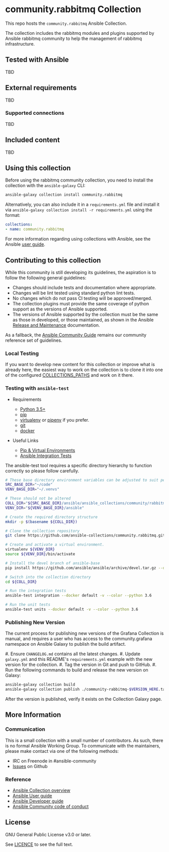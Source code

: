 # community.rabbitmq Collection
<!-- Add CI and code coverage badges here. -->
<!-- Describe the collection and why a user would want to use it. What does the collection do? -->

This repo hosts the `community.rabbitmq` Ansible Collection.

The collection includes the rabbitmq modules and plugins supported by Ansible
rabbitmq community to help the management of rabbitmq infrastructure.

## Tested with Ansible
<!-- List the versions of Ansible the collection has been tested with. Must match what is in galaxy.yml. -->
TBD

## External requirements
<!-- List any external resources the collection depends on, for example minimum versions of an OS, libraries, or utilities. Do not list other Ansible collections here. -->
TBD

### Supported connections
<!-- Optional. If your collection supports only specific connection types (such as HTTPAPI, netconf, or others), list them here. -->
TBD

## Included content
<!-- Galaxy will eventually list the module docs within the UI, but until that is ready, you may need to either describe your plugins etc here, or point to an external docsite to cover that information. -->
TBD

## Using this collection
<!--Include some quick examples that cover the most common use cases for your collection content. -->

Before using the rabbitmq community collection, you need to install the
collection with the `ansible-galaxy` CLI:

```bash
ansible-galaxy collection install community.rabbitmq
```

Alternatively, you can also include it in a `requirements.yml` file and
install it via `ansible-galaxy collection install -r requirements.yml` using
the format:

```yaml
collections:
- name: community.rabbitmq
```

For more information regarding using collections with Ansible, see the Ansible
[user guide][3].

[3]: https://docs.ansible.com/ansible/latest/user_guide/collections_using.html

## Contributing to this collection
<!--Describe how the community can contribute to your collection. At a minimum, include how and where users can create issues to report problems or request features for this collection.  List contribution requirements, including preferred workflows and necessary testing, so you can benefit from community PRs. -->

While this community is still developing its guidelines, the aspiration is to
follow the following general guidelines:

- Changes should include tests and documentation where appropriate.
- Changes will be lint tested using standard python lint tests.
- No changes which do not pass CI testing will be approved/merged.
- The collection plugins must provide the same coverage of python support as
  the versions of Ansible supported.
- The versions of Ansible supported by the collection must be the same as
  those in developed, or those maintained, as shown in the Ansible [Release
  and Maintenance][4] documentation.

[4]: https://docs.ansible.com/ansible/latest/reference_appendices/release_and_maintenance.html

As a fallback, the [Ansible Community Guide][5] remains our community
reference set of guidelines.

[5]: https://docs.ansible.com/ansible/latest/community/index.html

### Local Testing

If you want to develop new content for this collection or improve what is
already here, the easiest way to work on the collection is to clone it into
one of the configured [COLLECTIONS_PATHS][2] and work on it there.

[2]:  https://docs.ansible.com/ansible/latest/reference_appendices/config.html#collections-paths

### Testing with `ansible-test`

* Requirements
  * [Python 3.5+](https://www.python.org/)
  * [pip](https://pypi.org/project/pip/)
  * [virtualenv](https://virtualenv.pypa.io/en/latest/) or [pipenv](https://pypi.org/project/pipenv/) if you prefer.
  * [git](https://git-scm.com/)
  * [docker](https://www.docker.com/)

* Useful Links
  * [Pip & Virtual Environments](https://docs.python-guide.org/dev/virtualenvs/)
  * [Ansible Integration Tests](https://docs.ansible.com/ansible/latest/dev_guide/testing_integration.html)

The ansible-test tool requires a specific directory hierarchy to function correctly so please follow carefully.

```bash
# These base directory environment variables can be adjusted to suit personal preferences
SRC_BASE_DIR="~/code"
VENV_BASE_DIR="~/.venvs"

# These should not be altered
COLL_DIR="${SRC_BASE_DIR}/ansible/ansible_collections/community/rabbitmq"
VENV_DIR="${VENV_BASE_DIR}/ansible"

# Create the required directory structure
mkdir -p $(basename ${COLL_DIR})

# Clone the collection repository
git clone https://github.com/ansible-collections/community.rabbitmq.git ${COLL_DIR}

# Create and activate a virtual environment.
virtualenv ${VENV_DIR}
source ${VENV_DIR}/bin/activate

# Install the devel branch of ansible-base
pip install https://github.com/ansible/ansible/archive/devel.tar.gz --disable-pip-version-check

# Switch into the collection directory
cd ${COLL_DIR}

# Run the integration tests
ansible-test integration --docker default -v --color --python 3.6

# Run the unit tests
ansible-test units --docker default -v --color --python 3.6
```

### Publishing New Version

The current process for publishing new versions of the Grafana Collection is
manual, and requires a user who has access to the community.grafana namespace
on Ansible Galaxy to publish the build artifact.

#. Ensure ``CHANGELOG.md`` contains all the latest changes.
#. Update ``galaxy.yml`` and this README's ``requirements.yml`` example with
   the new version for the collection.
#. Tag the version in Git and push to GitHub.
#. Run the following commands to build and release the new version on Galaxy:

```bash
ansible-galaxy collection build
ansible-galaxy collection publish ./community-rabbitmq-$VERSION_HERE.tar.gz
```

After the version is published, verify it exists on the Collection Galaxy page.

## More Information
<!-- List out where the user can find additional information, such as working group meeting times, slack/IRC channels, or documentation for the product this collection automates. -->

### Communication

This is a small collection with a small number of contributors. As such, there
is no formal Ansible Working Group. To communicate with the maintainers, please
make contact via one of the following methods:

- IRC on Freenode in #ansible-community
- [Issues](https://github.com/ansible-collections/rabbitmq/issues) on Github

### Reference

- [Ansible Collection overview](https://github.com/ansible-collections/overview)
- [Ansible User guide](https://docs.ansible.com/ansible/latest/user_guide/index.html)
- [Ansible Developer guide](https://docs.ansible.com/ansible/latest/dev_guide/index.html)
- [Ansible Community code of conduct](https://docs.ansible.com/ansible/latest/community/code_of_conduct.html)

## License
<!-- Include the appropriate license information here and a pointer to the full licensing details. If the collection contains modules migrated from the ansible/ansible repo, you must use the same license that existed in the ansible/ansible repo. See the GNU license example below. -->

GNU General Public License v3.0 or later.

See [LICENCE](https://www.gnu.org/licenses/gpl-3.0.txt) to see the full text.
